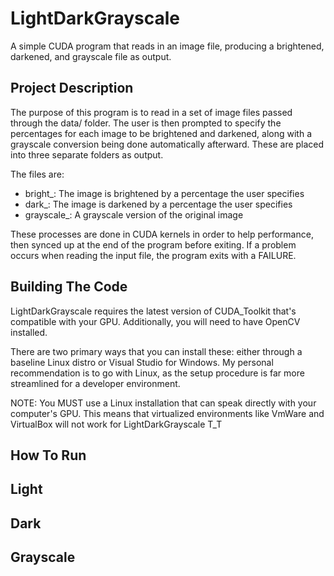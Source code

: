 # LightDarkGrayscale
A simple CUDA program that reads in an image file, producing a brightened, darkened, and grayscale file as output.

## Project Description

The purpose of this program is to read in a set of image files passed through the data/ folder. The user is then prompted to specify the percentages for each image to be brightened and darkened, along with a grayscale conversion being done automatically afterward. These are placed into three separate folders as output.

The files are:
- bright_<filename>: The image is brightened by a percentage the user specifies
- dark_<filename>: The image is darkened by a percentage the user specifies
- grayscale_<filename>: A grayscale version of the original image

These processes are done in CUDA kernels in order to help performance, then synced up at the end of the program before exiting. If a problem occurs when reading the input file, the program exits with a FAILURE.

## Building The Code

LightDarkGrayscale requires the latest version of CUDA_Toolkit that's compatible with your GPU. Additionally, you will need to have OpenCV installed.

There are two primary ways that you can install these: either through a baseline Linux distro or Visual Studio for Windows. My personal recommendation is to go with Linux, as the setup procedure is far more streamlined for a developer environment.

NOTE: You MUST use a Linux installation that can speak directly with your computer's GPU. This means that virtualized environments like VmWare and VirtualBox will not work for LightDarkGrayscale T_T

## How To Run

## Light

## Dark

## Grayscale
